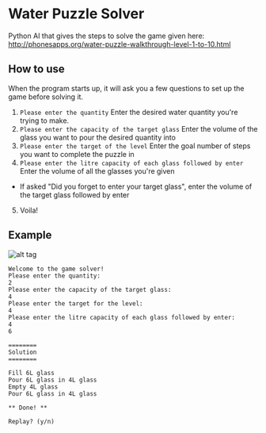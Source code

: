 # Water Puzzle Solver
Python AI that gives the steps to solve the game given here: http://phonesapps.org/water-puzzle-walkthrough-level-1-to-10.html

## How to use

When the program starts up, it will ask you a few questions to set up the game before solving it.

1. `Please enter the quantity` Enter the desired water quantity you're trying to make.
2. `Please enter the capacity of the target glass` Enter the volume of the glass you want to pour the desired quantity into
3. `Please enter the target of the level` Enter the goal number of steps you want to complete the puzzle in
4. `Please enter the litre capacity of each glass followed by enter` Enter the volume of all the glasses you're given
  * If asked "Did you forget to enter your target glass", enter the volume of the target glass followed by enter
5. Voila!

## Example
![alt tag](http://phonesapps.org/wp-content/uploads/2013/4/water-puzzle-2.jpg)
```
Welcome to the game solver!
Please enter the quantity:
2
Please enter the capacity of the target glass:
4
Please enter the target for the level:
4
Please enter the litre capacity of each glass followed by enter:
4
6

========
Solution
========

Fill 6L glass
Pour 6L glass in 4L glass
Empty 4L glass
Pour 6L glass in 4L glass

** Done! **

Replay? (y/n)
```
